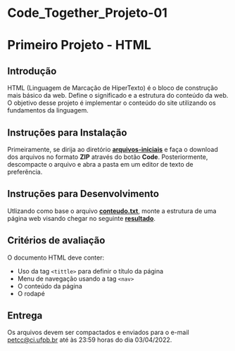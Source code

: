 # Code_Together_Projeto-01
# Primeiro Projeto - HTML

## Introdução

HTML (Linguagem de Marcação de HiperTexto) é o bloco de construção mais básico da web. Define o significado e a estrutura do conteúdo da web. O objetivo
desse projeto é implementar o conteúdo do site utilizando os fundamentos da linguagem.

## Instruções para Instalação

Primeiramente, se dirija ao diretório [**arquivos-iniciais**](arquivos-iniciais) e faça o download dos arquivos no formato **ZIP** através do botão **Code**. Posteriormente, descompacte o arquivo e abra a pasta em um editor de texto de preferência.

## Instruções para Desenvolvimento

Utlizando como base o arquivo [**conteudo.txt**](arquivos-iniciais/conteudo.txt), monte a estrutura de uma página web visando chegar no seguinte [**resultado**](https://imgur.com/dy0lXVn).

## Critérios de avaliação

O documento HTML deve conter:

- Uso da tag `<tittle>` para definir o título da página
- Menu de navegação usando a tag `<nav>`
- O conteúdo da página
- O rodapé

## Entrega

Os arquivos devem ser compactados e enviados para o e-mail petcc@ci.ufpb.br até às 23:59 horas do dia 03/04/2022.
